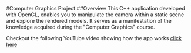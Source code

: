 #Computer Graphics Project
##Overview
This C++ application developed with OpenGL, enables you to manipulate the camera within a static scene and explore the rendered models. It serves as a manifestation of the knowledge acquired during the "Computer Graphics" course.

Checkout the following YouTube video showing how the app works
[click here](https://www.youtube.com/watch?v=cfxO8ZMEcRg)
